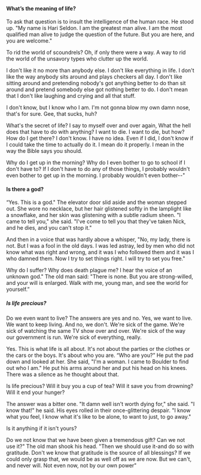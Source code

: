 ﻿#### What’s the meaning of life?

To ask that question is to insult the intelligence of the human race.
He stood up. "My name is Hari Seldon. I am the greatest man alive. I am the most
qualified man alive to judge the question of the future. But you are here, and you are
welcome."

To rid the world of scoundrels? Oh, if only there were a way. A way to rid the world of the unsavory types who clutter up the world.

I don't like it no more than anybody else. I don't like everything in life. I don't like the way anybody sits around and plays checkers all day. I don't like sitting around and pretending nobody's got anything better to do than sit around and pretend somebody else got nothing better to do. I don't mean that I don't like laughing and crying and all that stuff. 

I don't know, but I know who I am. I'm not gonna blow my own damn nose, that's for sure. Gee, that sucks, huh?

What's the secret of life? I say to myself over and over again, What the hell does that have to do with anything? I want to die. I want to die, but how? How do I get there? I don't know. I have no idea. Even if I did, I don't know if I could take the time to actually do it. I mean do it properly. I mean in the way the Bible says you should.

Why do I get up in the morning? Why do I even bother to go to school if I don't have to? If I don't have to do any of those things, I probably wouldn't even bother to get up in the morning. I probably wouldn't even bother--"


#### Is there a god?

“Yes. This is a god."
The elevator door slid aside and the woman stepped out. She wore no necklace, but her hair glistened softly in the lamplight like a snowflake, and her skin was glistening with a subtle radium sheen. "I came to tell you," she said. "I've come to tell you that they've taken Nick, and he dies, and you can't stop it." 

And then in a voice that was hardly above a whisper, "No, my lady, there is not. But I was a fool in the old days. I was led astray, led by men who did not know what was right and wrong, and it was I who followed them and it was I who damned them. Now I try to set things right. I will try to set you free."

Why do I suffer? Why does death plague me? I hear the voice of an unknown god."
The old man said: "There is none. But you are strong-willed, and your will is enlarged. Walk with me, young man, and see the world for yourself.”


##### Is life precious?

Do we even want to live? The answers are yes and no. Yes, we want to live. We want to keep living. And no, we don't. We're sick of the game. We're sick of watching the same TV show over and over. We're sick of the way our government is run. We're sick of everything, really.

Yes. This is what life is all about.
 It's not about the parties or the clothes or the cars or the boys. It's about who you are.
“Who are you?”
 He put the pad down and looked at her.
 She said, "I'm a woman. I came to Boulder to find out who I am."
 He put his arms around her and put his head on his knees.
 There was a  silence as he thought about that.

Is life precious?
Will it buy you a cup of tea? Will it save you from drowning? Will it end your hunger? 

 The answer was a bitter one.
 "It damn well isn't worth dying for," she said.
 "I know that!" he said. His eyes rolled in their once-glittering despair. "I know what you feel, I know what it's like to be alone, to want to just, to go away." 

Is it anything if it isn't yours?

Do we not know that we have been given a tremendous gift? Can we not use it?"
The old man shook his head. 
"Then we should use it-and do so with gratitude. Don't we know that gratitude is the source of all blessings? If we could only grasp that, we would be as well off as we are now. But we can't, and never will. Not even now, not by our own power"
